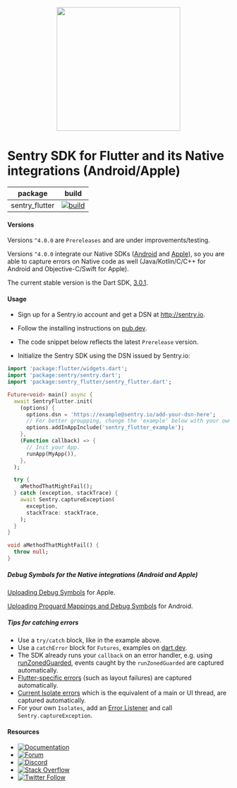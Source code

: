 <p align="center">
  <a href="https://sentry.io" target="_blank" align="center">
    <img src="https://sentry-brand.storage.googleapis.com/sentry-logo-black.png" width="280">
  </a>
  <br />
</p>

Sentry SDK for Flutter and its Native integrations (Android/Apple)
===========

| package | build |
| ------- | ------- |
| sentry_flutter | [![build](https://github.com/getsentry/sentry-dart/workflows/sentry-flutter/badge.svg?branch=main)](https://github.com/getsentry/sentry-dart/actions?query=workflow%3Asentry-flutter) |

#### Versions

Versions `^4.0.0` are `Prereleases` and are under improvements/testing.

Versions `^4.0.0` integrate our Native SDKs ([Android](https://github.com/getsentry/sentry-java) and [Apple](https://github.com/getsentry/sentry-cocoa)), so you are able to capture errors on Native code as well (Java/Kotlin/C/C++ for Android and Objective-C/Swift for Apple).

The current stable version is the Dart SDK, [3.0.1](https://pub.dev/packages/sentry).

#### Usage

- Sign up for a Sentry.io account and get a DSN at http://sentry.io.

- Follow the installing instructions on [pub.dev](https://pub.dev/packages/sentry_flutter/install).

- The code snippet below reflects the latest `Prerelease` version.

- Initialize the Sentry SDK using the DSN issued by Sentry.io:

```dart
import 'package:flutter/widgets.dart';
import 'package:sentry/sentry.dart';
import 'package:sentry_flutter/sentry_flutter.dart';

Future<void> main() async {
  await SentryFlutter.init(
    (options) {
      options.dsn = 'https://example@sentry.io/add-your-dsn-here';
      // For better groupping, change the 'example' below with your own App's package.
      options.addInAppInclude('sentry_flutter_example');
    },
    (Function callback) => {
      // Init your App.
      runApp(MyApp()),
    },
  );

  try {
    aMethodThatMightFail();
  } catch (exception, stackTrace) {
    await Sentry.captureException(
      exception,
      stackTrace: stackTrace,
    );
  }
}

void aMethodThatMightFail() {
  throw null;
}
```

##### Debug Symbols for the Native integrations (Android and Apple)

[Uploading Debug Symbols](https://docs.sentry.io/platforms/apple/dsym/) for Apple.

[Uploading Proguard Mappings and Debug Symbols](https://docs.sentry.io/platforms/android/proguard/) for Android.

##### Tips for catching errors

- Use a `try/catch` block, like in the example above.
- Use a `catchError` block for `Futures`, examples on [dart.dev](https://dart.dev/guides/libraries/futures-error-handling).
- The SDK already runs your `callback` on an error handler, e.g. using [runZonedGuarded](https://api.flutter.dev/flutter/dart-async/runZonedGuarded.html), events caught by the `runZonedGuarded` are captured automatically.
- [Flutter-specific errors](https://api.flutter.dev/flutter/foundation/FlutterError/onError.html) (such as layout failures) are captured automatically.
- [Current Isolate errors](https://api.flutter.dev/flutter/dart-isolate/Isolate/addErrorListener.html) which is the equivalent of a main or UI thread, are captured automatically.
- For your own `Isolates`, add an [Error Listener](https://api.flutter.dev/flutter/dart-isolate/Isolate/addErrorListener.html) and call `Sentry.captureException`.

#### Resources

* [![Documentation](https://img.shields.io/badge/documentation-sentry.io-green.svg)](https://docs.sentry.io/platforms/flutter/)
* [![Forum](https://img.shields.io/badge/forum-sentry-green.svg)](https://forum.sentry.io/c/sdks)
* [![Discord](https://img.shields.io/discord/621778831602221064)](https://discord.gg/Ww9hbqr)
* [![Stack Overflow](https://img.shields.io/badge/stack%20overflow-sentry-green.svg)](https://stackoverflow.com/questions/tagged/sentry)
* [![Twitter Follow](https://img.shields.io/twitter/follow/getsentry?label=getsentry&style=social)](https://twitter.com/intent/follow?screen_name=getsentry)
